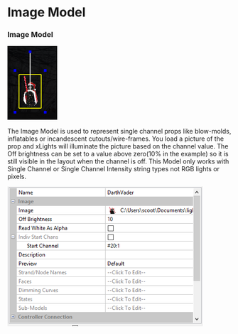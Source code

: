 # Image Model

### Image Model

![Image Model](<../../../.gitbook/assets/image (697).png>)

The Image Model is used to represent single channel props like blow-molds, inflatables or incandescent cutouts/wire-frames. You load a picture of the prop and xLights will illuminate the picture based on the channel value. The Off brightness can be set to a value above zero(10% in the example) so it is still visible in the layout when the channel is off. This Model only works with Single Channel or Single Channel Intensity string types not RGB lights or pixels.

![Image Model Settings](<../../../.gitbook/assets/image (825).png>)
